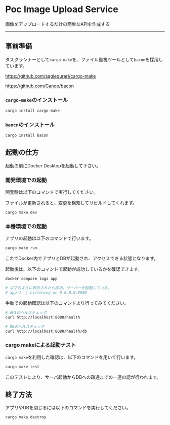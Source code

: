 # Poc Image Upload Service

画像をアップロードするだけの簡単なAPIを作成する

---

## 事前準備

タスクランナーとして`cargo-make`を、ファイル監視ツールとして`bacon`を採用しています。

https://github.com/sagiegurari/cargo-make

https://github.com/Canop/bacon

### `cargo-make`のインストール

```sh
cargo install cargo-make
```

### `baocn`のインストール

```sh
cargo install bacon
```

## 起動の仕方

起動の前にDocker Desktopを起動して下さい。

### 開発環境での起動

開発時は以下のコマンドで実行してください。

ファイルが更新されると、変更を検知してリビルドしてくれます。

```sh
cargo make dev
```

### 本番環境での起動

アプリの起動は以下のコマンドで行います。

```sh
cargo make run
```

これでDocker内でアプリとDBが起動され、アクセスできる状態となります。

起動後は、以下のコマンドで起動が成功しているかを確認できます。

```sh
docker compose logs app

# 以下のように表示されたら成功。サーバーが起動している。
# app-1  | Listening on 0.0.0.0:8080
```

手動での起動確認は以下のコマンドより行ってみてください。

```sh
# APIのヘルスチェック
curl http://localhost:8080/health

# DBのヘルスチェック
curl http://localhost:8080/health/db
```

### cargo makeによる起動テスト

`cargo make`を利用した確認は、以下のコマンドを用いて行います。

```sh
cargo make test
```

このテストにより、サーバ起動からDBへの疎通までの一連の認が行われます。

## 終了方法

アプリやDBを閉じるには以下のコマンドを実行してください。

```sh
cargo make destroy
```
